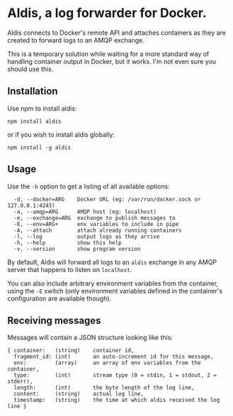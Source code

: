 # Aldis, a log forwarder for Docker.

Aldis connects to Docker's remote API and attaches containers as they are created to forward logs to an AMQP exchange.

This is a temporary solution while waiting for a more standard way of handling container output in Docker, but it works. I'm not even sure you should use this.

## Installation

Use npm to install aldis:

    npm install aldis

or if you wish to install aldis globally:

    npm install -g aldis

## Usage

Use the `-h` option to get a listing of all available options:

      -d, --docker=ARG    Docker URL (eg: /var/run/docker.sock or 127.0.0.1:4243)
      -a, --amqp=ARG      AMQP host (eg: localhost)
      -e, --exchange=ARG  exchange to publish messages to
      -E, --env=ARG+      env variables to include in pipe
      -A, --attach        attach already running containers
      -l, --log           output logs as they arrive
      -h, --help          show this help
      -v, --version       show program version

By default, Aldis will forward all logs to an `aldis` exchange in any AMQP server that happens to listen on `localhost`.

You can also include arbitrary environment variables from the container, using the `-E` switch (only environment variables defined in the container's configuration are available though).

## Receiving messages

Messages will contain a JSON structure looking like this:

    { container:   (string)    container id,
      fragment_id: (int)       an auto-increment id for this message,
      env:         (array)     an array of env variables from the container,
      type:        (int)       stream type (0 = stdin, 1 = stdout, 2 = stderr),
      length:      (int)       the byte length of the log line,
      content:     (string)    actual log line,
      timestamp:   (string)    the time at which aldis received the log line }
